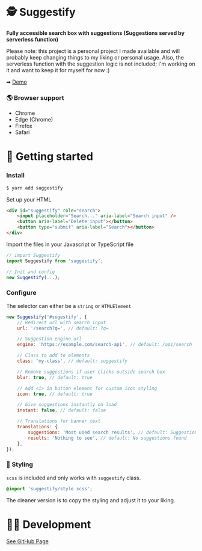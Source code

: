 # 🕵 Suggestify

**Fully accessible search box with suggestions (Suggestions served by serverless function)**

Please note: this project is a personal project I made available and will probably keep changing things to my liking or personal usage. Also, the serverless function with the suggestion logic is not included; I'm working on it and want to keep it for myself for now :)

➡ [Demo](https://suggestify.maxvanderschee.nl)

### 🌎 Browser support

-   Chrome
-   Edge (Chrome)
-   Firefox
-   Safari

# 🐎 Getting started

### Install

```bash
$ yarn add suggestify
```

Set up your HTML

```html
<div id="suggestify" role="search">
	<input placeholder="Search..." aria-label="Search input" />
	<button aria-label="Delete input"></button>
	<button type="submit" aria-label="Search"></button>
</div>
```

Import the files in your Javascript or TypeScript file

```js
// import Suggestify
import Suggestify from 'suggestify';

// Init and config
new Suggestify(...);
```

### Configure

The selector can either be a `string` or `HTMLElement`

```js
new Suggestify('#sugestify', {
	// Redirect url with search input
	url: '/search?q=', // default: ?q=

	// Suggestion engine url
	engine: 'https://example.com/search-api', // default: /api/search

	// Class to add to elements
	class: 'my-class', // default: suggestify

	// Remove suggestions if user clicks outside search box
	blur: true, // default: true

	// Add <i> in button element for custom icon styling
	icon: true, // default: true

	// Give suggestions instantly on load
	instant: false, // default: false

	// Translations for banner text
	translations: {
		suggestions: 'Most used search results', // default: Suggestions
		results: 'Nothing to see', // default: No suggestions found
	},
});
```

### 🎉 Styling

`scss` is included and only works with `suggestify` class.

```scss
@import 'suggestify/style.scss';
```

The cleaner version is to copy the styling and adjust it to your liking.

# 👨‍💻 Development

[See GitHub Page](https://github.com/mvdschee/suggestify)

